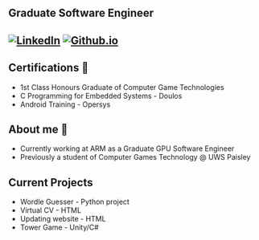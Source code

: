<!--uncomment when header is made
[![Header](https://github.com/liamchampton/liamchampton/blob/master/github-profile-banner.jpg "Header")](https://techjam.dev/)
-->

## Graduate Software Engineer

[![LinkedIn](https://img.shields.io/badge/LinkedIn)](https://www.linkedin.com/in/craig-mccorrisken)
[![Github.io](https://img.shields.io/badge/github)](https://craigmccorrisken.github.io)
---

## Certifications :scroll:
- 1st Class Honours Graduate of Computer Game Technologies
- C Programming for Embedded Systems - Doulos
- Android Training - Opersys

## About me :rocket:
- Currently working at ARM as a Graduate GPU Software Engineer
- Previously a student of Computer Games Technology @ UWS Paisley

## Current Projects
- Wordle Guesser - Python project
- Virtual CV - HTML
- Updating website - HTML
- Tower Game - Unity/C#
